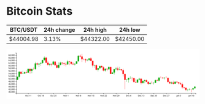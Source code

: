 # Bitcoin Stats

BTC/USDT|24h change|24h high|24h low|
|---|---|---|---|
|$44004.98|3.13%|$44322.00|$42450.00|

<img src="./chart.svg">

